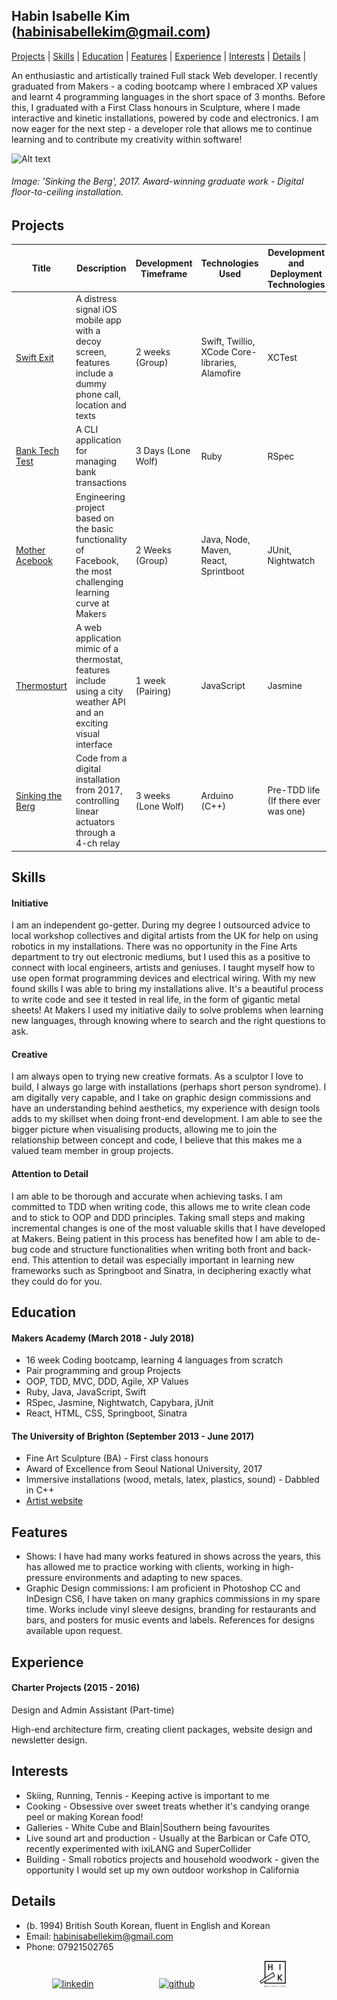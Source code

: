 ## Habin Isabelle Kim (habinisabellekim@gmail.com)

[Projects](#projects) | [Skills](#skills) | [Education](#education) | [Features](#features) | [Experience](#experience) | [Interests](#interests) | [Details](#details) |

An enthusiastic and artistically trained Full stack Web developer. I recently graduated from Makers - a coding bootcamp where I embraced XP values and learnt 4 programming languages in the short space of 3 months. Before this, I graduated with a First Class honours in Sculpture, where I made interactive and kinetic installations, powered by code and electronics. I am now eager for the next step - a developer role that allows me to continue learning and to contribute my creativity within software!

![Alt text](https://github.com/habin-isa/CV/blob/master/Habin%20High%20res%20colour%20-16.jpg "Sinking the Berg, 2017")
###### Image: 'Sinking the Berg', 2017. Award-winning graduate work - Digital floor-to-ceiling installation.

## Projects

| Title | Description | Development Timeframe | Technologies Used | Development and Deployment Technologies |
|--|--|--|--|--|
| [Swift Exit](https://github.com/habin-isa/Angelos) | A distress signal iOS mobile app with a decoy screen, features include a dummy phone call, location and texts | 2 weeks (Group) | Swift, Twillio, XCode Core-libraries, Alamofire | XCTest |
| [Bank Tech Test](https://github.com/habin-isa/bank_tech) | A CLI application for managing bank transactions | 3 Days (Lone Wolf) | Ruby | RSpec |
| [Mother Acebook](https://github.com/anderscodes/mother_acebook) | Engineering project based on the basic functionality of Facebook, the most challenging learning curve at Makers | 2 Weeks (Group)| Java, Node, Maven, React, Sprintboot | JUnit, Nightwatch |
|[Thermosturt](https://github.com/habin-isa/thermostat) | A web application mimic of a thermostat, features include using a city weather API and an exciting visual interface | 1 week (Pairing) | JavaScript | Jasmine |
|[Sinking the Berg](https://github.com/habin-isa/sinking_the_berg/tree/master) | Code from a digital installation from 2017, controlling linear actuators through a 4-ch relay | 3 weeks (Lone Wolf) | Arduino (C++) | Pre-TDD life (If there ever was one) |

## Skills


#### Initiative

I am an independent go-getter. During my degree I outsourced advice to local workshop collectives and digital artists from the UK for help on using robotics in my installations. There was no opportunity in the Fine Arts department to try out electronic mediums, but I used this as a positive to connect with local engineers, artists and geniuses. I taught myself how to use open format programming devices and electrical wiring. With my new found skills I was able to bring my installations alive. It's a beautiful process to write code and see it tested in real life, in the form of gigantic metal sheets! At Makers I used my initiative daily to solve problems when learning new languages, through knowing where to search and the right questions to ask.

#### Creative

I am always open to trying new creative formats. As a sculptor I love to build, I always go large with installations (perhaps short person syndrome). I am digitally very capable, and I take on graphic design commissions and have an understanding behind aesthetics, my experience with design tools adds to my skillset when doing front-end development. I am able to see the bigger picture when visualising products, allowing me to join the relationship between concept and code, I believe that this makes me a valued team member in group projects.

#### Attention to Detail

I am able to be thorough and accurate when achieving tasks. I am committed to TDD when writing code, this allows me to write clean code and to stick to OOP and DDD principles. Taking small steps and making incremental changes is one of the most valuable skills that I have developed at Makers. Being patient in this process has benefited how I am able to de-bug code and structure functionalities when writing both front and back-end. This attention to detail was especially important in learning new frameworks such as Springboot and Sinatra, in deciphering exactly what they could do for you.

## Education

#### Makers Academy (March 2018 - July 2018)

- 16 week Coding bootcamp, learning 4 languages from scratch
- Pair programming and group Projects
- OOP, TDD, MVC, DDD, Agile, XP Values
- Ruby, Java, JavaScript, Swift
- RSpec, Jasmine, Nightwatch, Capybara, jUnit
- React, HTML, CSS, Springboot, Sinatra

#### The University of Brighton (September 2013 - June 2017)

- Fine Art Sculpture (BA) - First class honours
- Award of Excellence from Seoul National University, 2017
- Immersive installations (wood, metals, latex, plastics, sound) - Dabbled in C++
- [Artist website](https://habin-isa.com)


## Features

- Shows:
  I have had many works featured in shows across the years, this has allowed me to practice working with clients, working in high-pressure environments and adapting to new spaces.
- Graphic Design commissions:
  I am proficient in Photoshop CC and InDesign CS6, I have taken on many graphics commissions in my spare time. Works include vinyl sleeve designs, branding for restaurants and bars, and posters for music events and labels. References for designs available upon request.

## Experience

#### Charter Projects (2015 - 2016)

Design and Admin Assistant (Part-time)

High-end architecture firm, creating client packages, website design and newsletter design.

## Interests

- Skiing, Running, Tennis - Keeping active is important to me
- Cooking - Obsessive over sweet treats whether it's candying orange peel or making Korean food!
- Galleries - White Cube and Blain|Southern being favourites
- Live sound art and production - Usually at the Barbican or Cafe OTO, recently experimented with ixiLANG and SuperCollider
- Building - Small robotics projects and household woodwork - given the opportunity I would set up my own outdoor workshop in California

## Details

- (b. 1994) British South Korean, fluent in English and Korean
- Email: habinisabellekim@gmail.com
- Phone: 07921502765

<p align="center">
<a href="https://www.linkedin.com/in/habin-isa/"><img src="https://www.iconfinder.com/data/icons/free-social-icons/67/linkedin_circle_color-512.png" alt="linkedin" hspace="50" height="42" width="42"></a>
<a href="https://github.com/habin-isa"><img src="https://png.icons8.com/metro/1600/github.png" alt="github" hspace="50" height="42" width="42"></a>
<a href="https://habin-isa.com"><img src="https://github.com/habin-isa/CV/blob/master/HIK-logo.png" alt="artist" hspace="50" height="42" width="42"></a>
</p>
